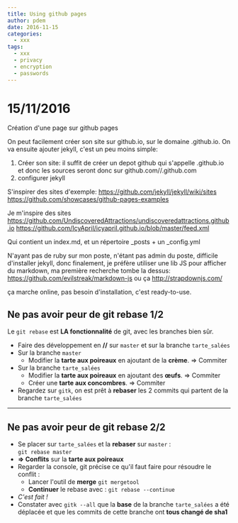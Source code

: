 ```yaml
---
title: Using github pages
author: pdem
date: 2016-11-15
categories:
  - xxx
tags:
  - xxx
  - privacy
  - encryption
  - passwords
---
```


15/11/2016
==========

Création d'une page sur github pages

On peut facilement créer son site sur github.io, sur le domaine <username>.github.io. On va ensuite ajouter jekyll, c'est un peu moins simple:

 1. Créer son site: il suffit de créer un depot github qui s'appelle <username>.github.io et donc les sources seront donc sur github.com/<username>/<username>.github.com
 2. configurer jekyll

 S'inspirer des sites d'exemple:
 https://github.com/jekyll/jekyll/wiki/sites
 https://github.com/showcases/github-pages-examples


 Je m'inspire des sites
 https://github.com/UndiscoveredAttractions/undiscoveredattractions.github.io
 https://github.com/IcyApril/icyapril.github.io/blob/master/feed.xml


 Qui contient un index.md, et un répertoire _posts + un _config.yml

 N'ayant pas de ruby sur mon poste, n'étant pas admin du poste, difficile d'installer jekyll, donc finalement, je préfère utiliser une lib JS pour afficher du markdown, ma première recherche tombe la dessus:
 https://github.com/evilstreak/markdown-js
 ou ça
 http://strapdownjs.com/


 ça marche online, pas besoin d'installation, c'est ready-to-use.

 
## Ne pas avoir peur de git rebase 1/2
Le `git rebase` est **LA fonctionnalité** de git, avec les branches bien sûr.

- Faire des développement en **//** sur `master` et sur la branche `tarte_salées`
- Sur la branche `master`
    - Modifier la **tarte aux poireaux** en ajoutant de la **crème**. ⇒ Commiter
- Sur la branche `tarte_salées`
    - Modifier la **tarte aux poireaux** en ajoutant des **œufs**. ⇒ Commiter
    - Créer une **tarte aux concombres**. ⇒ Commiter
- Regardez sur `gitk`, on est prêt à **rebaser** les 2 commits qui partent de la branche `tarte_salées`

---

## Ne pas avoir peur de git rebase 2/2
- Se placer sur `tarte_salées` et la **rebaser** sur `master` :  
`git rebase master`
- **⇒ Conflits** sur la **tarte aux poireaux**
- Regarder la console, git précise ce qu'il faut faire pour résoudre le conflit :
    - Lancer l'outil de **merge** `git mergetool`
    - **Continuer** le rebase avec :
`git rebase --continue`
- *C'est fait !*
- Constater avec `gitk --all` que la **base** de la branche `tarte_salées` a été déplacée et que les commits de cette branche ont **tous changé de sha1**
